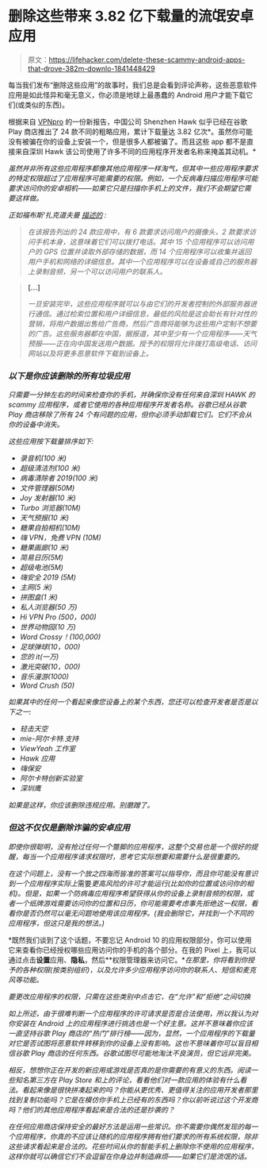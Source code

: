 # 删除这些带来 3.82 亿下载量的流氓安卓应用

> 原文：<https://lifehacker.com/delete-these-scammy-android-apps-that-drove-382m-downlo-1841448429>

每当我们发布“删除这些应用”的故事时，我们总是会看到评论声称，这些恶意软件应用是如此怪异和毫无意义，你必须是地球上最愚蠢的 Android 用户才能下载它们(或类似的东西)。



根据来自 [VPNpro](https://vpnpro.com/blog/chinese-company-secretly-behind-popular-apps-seeking-dangerous-permissions/) 的一份新报告，中国公司 Shenzhen Hawk 似乎已经在谷歌 Play 商店推出了 24 款不同的粗略应用，累计下载量达 3.82 亿次*。虽然你可能没有被骗在你的设备上安装一个，但是很多人都被骗了。而且这些 app 都不是直接来自深圳 Hawk 该公司使用了许多不同的应用程序开发者名称来掩盖其动机。*

*虽然并非所有这些应用程序都像其他应用程序一样淘气，但其中一些应用程序要求的特定权限超过了应用程序可能需要的权限。例如，一个反病毒扫描应用程序可能要求访问你的安卓相机——如果它只是扫描你手机上的文件，我们不会期望它需要这样做。*

*正如福布斯‘扎克道夫曼 [描述的](https://www.forbes.com/sites/zakdoffman/2020/02/03/android-user-warning-here-are-24-dangerous-apps-with-a-dark-secretand-382-million-installs/#5d57d26174b7) :*

> *在该报告列出的 24 款应用中，有 6 款要求访问用户的摄像头，2 款要求访问手机本身，这意味着它们可以拨打电话。其中 15 个应用程序可以访问用户的 GPS 位置并读取外部存储的数据，而 14 个应用程序可以收集并返回用户手机和网络的详细信息。其中一个应用程序可以在设备或自己的服务器上录制音频，另一个可以访问用户的联系人。*

> **[...]**
> 
> *一旦安装完毕，这些应用程序就可以与由它们的开发者控制的外部服务器进行通信。通过检索位置和用户详细信息，最低的风险是这会助长有针对性的营销，将用户数据出售给广告商，然后广告商将能够为这些用户定制不想要的广告。这些服务器都在中国，据报道，其中至少有一个应用程序——天气预报——正在向中国发送用户数据。授予的权限将允许拨打高级电话、访问网站以及将更多恶意软件下载到设备上。*

### *以下是你应该删除的所有垃圾应用*

*只需要一分钟左右的时间来检查你的手机，并确保你没有任何来自深圳 HAWK 的 scammy 应用程序，或者它使用的各种应用程序开发者名称。谷歌已经从谷歌 Play 商店移除了所有 24 个有问题的应用，但你必须手动卸载它们。它们不会从你的设备中消失。*

*这些应用按下载量排序如下:*

*   *录音机(100 米)*
*   *超级清洁剂(100 米)*
*   *病毒清除者 2019(100 米)*
*   *文件管理器(50M)*
*   *Joy 发射器(10 米)*
*   *Turbo 浏览器(10M)*
*   *天气预报(10 米)*
*   *糖果自拍相机(10M)*
*   *嗨 VPN，免费 VPN (10M)*
*   *糖果画廊(10 米)*
*   *简易日历(5M)*
*   *超级电池(5M)*
*   *嗨安全 2019 (5M)*
*   *主网(5 米)*
*   *拼图盒(1 米)*
*   *私人浏览器(50 万)*
*   *Hi VPN Pro (500，000)*
*   *世界动物园(10 万)*
*   *Word Crossy！(100,000)*
*   *足球弹球(10，000)*
*   *您的 it(一万)*
*   *激光突破(10，000)*
*   *音乐漫游(1000)*
*   *Word Crush (50)*

*如果其中的任何一个看起来像您设备上的某个东西，您还可以检查开发者是否是以下之一:*

*   *轻击天空*
*   *mie-阿尔卡特.支持*
*   *ViewYeah 工作室*
*   *Hawk 应用*
*   *嗨保安*
*   *阿尔卡特创新实验室*
*   *深圳鹰*

*如果是这样，你应该删除违规应用。别磨蹭了。*

### *但这不仅仅是删除诈骗的安卓应用*

*即使你很聪明，没有抢过任何一个蹩脚的应用程序，这整个交易也是一个很好的提醒，每当一个应用程序请求权限时，思考它实际想要和需要什么是很重要的。*

*在这个问题上，没有一个放之四海而皆准的答案可以指导你，而且你可能没有意识到一个应用程序实际上*需要*更高风险的许可才能运行(比如你的位置或访问你的相机)。但是，如果一个防病毒应用程序希望获得从你的设备上录制音频的权限，或者一个纸牌游戏需要访问你的位置和日历，你可能需要考虑事先拒绝这一权限，看看你是否仍然可以毫无问题地使用该应用程序。(我会删除它，并找到一个不同的应用程序，但这只是我的想法。)*

*既然我们谈到了这个话题，不要忘记 Android 10 的应用权限部分，你可以使用它来查看你已经授权哪些应用访问你的手机的各个部分。在我的 Pixel 上，我可以通过点击**设置**应用、**隐私**，然后**权限管理器来访问它。**在那里，你将看到你授予的各种权限(按类别组织)，以及允许多少应用程序访问你的联系人、短信和麦克风等功能。*

*要更改应用程序的权限，只需在这些类别中点击它，在“允许”和“拒绝”之间切换*

*如上所述，由于很难判断一个应用程序的许可请求是否是合法使用，所以我认为对你安装在 Android 上的应用程序进行挑选也是一个好主意。这并不意味着你应该一直坚持谷歌 Play 商店的“热门”排行榜——因为，显然，一个应用程序的下载量对它是否试图将恶意软件转移到你的设备上没有影响。这也不意味着你可以盲目相信谷歌 Play 商店的任何东西。谷歌试图尽可能地淘汰不良演员，但它远非完美。*

*相反，想想你正在开发的新应用或游戏是否真的是你需要的有意义的东西。阅读一些知名第三方在 Play Store *和*上的评论，看看他们对一款应用的体验有什么看法。看起来像是很快拼凑起来的吗？你能从更优秀、更值得关注的应用开发者那里找到复制功能吗？它是在模仿你手机上已经有的东西吗？你以前听说过这个开发商吗？他们的其他应用程序看起来是合法的还是抄袭的？*

*在任何应用商店保持安全的最好方法是运用一些常识。你不需要你偶然发现的每一个应用程序，你真的不应该让随机的应用程序拥有他们要求的所有系统权限，除非这些请求看起来是合法的。花些时间从你的智能手机上删除你不使用的应用程序，这样你就可以确信它们不会逗留在你身边并制造麻烦——如果它们是流氓的话。*